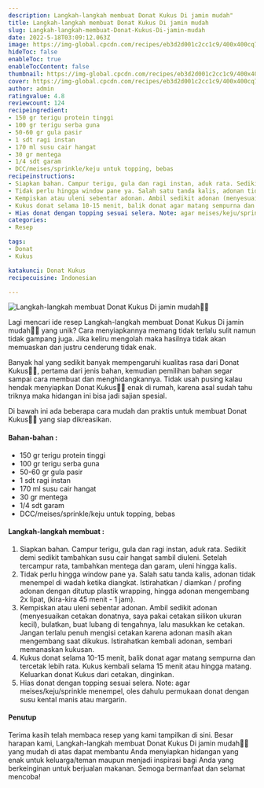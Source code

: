 ```yaml
---
description: Langkah-langkah membuat Donat Kukus Di jamin mudah"
title: Langkah-langkah membuat Donat Kukus Di jamin mudah
slug: Langkah-langkah-membuat-Donat-Kukus-Di-jamin-mudah
date: 2022-5-18T03:09:12.063Z
image: https://img-global.cpcdn.com/recipes/eb3d2d001c2cc1c9/400x400cq70/photo.jpg
hideToc: false
enableToc: true
enableTocContent: false
thumbnail: https://img-global.cpcdn.com/recipes/eb3d2d001c2cc1c9/400x400cq70/photo.jpg
cover: https://img-global.cpcdn.com/recipes/eb3d2d001c2cc1c9/400x400cq70/photo.jpg
author: admin
ratingvalue: 4.8
reviewcount: 124
recipeingredient:
- 150 gr terigu protein tinggi
- 100 gr terigu serba guna
- 50-60 gr gula pasir
- 1 sdt ragi instan
- 170 ml susu cair hangat
- 30 gr mentega
- 1/4 sdt garam
- DCC/meises/sprinkle/keju untuk topping, bebas
recipeinstructions:
- Siapkan bahan. Campur terigu, gula dan ragi instan, aduk rata. Sedikit demi sedikit tambahkan susu cair hangat sambil diuleni. Setelah tercampur rata, tambahkan mentega dan garam, uleni hingga kalis.
- Tidak perlu hingga window pane ya. Salah satu tanda kalis, adonan tidak menempel di wadah ketika diangkat. Istirahatkan / diamkan / profing adonan dengan ditutup plastik wrapping, hingga adonan mengembang 2x lipat, (kira-kira 45 menit - 1 jam).
- Kempiskan atau uleni sebentar adonan. Ambil sedikit adonan (menyesuaikan cetakan donatnya, saya pakai cetakan silikon ukuran kecil), bulatkan, buat lubang di tengahnya, lalu masukkan ke cetakan. Jangan terlalu penuh mengisi cetakan karena adonan masih akan mengembang saat dikukus. Istirahatkan kembali adonan, sembari memanaskan kukusan.
- Kukus donat selama 10-15 menit, balik donat agar matang sempurna dan tercetak lebih rata. Kukus kembali selama 15 menit atau hingga matang. Keluarkan donat Kukus dari cetakan, dinginkan.
- Hias donat dengan topping sesuai selera. Note: agar meises/keju/sprinkle menempel, oles dahulu permukaan donat dengan susu kental manis atau margarin.
categories:
- Resep

tags:
- Donat
- Kukus

katakunci: Donat Kukus
recipecuisine: Indonesian

---
```


![Langkah-langkah membuat Donat Kukus Di jamin mudah👩‍🍳](https://img-global.cpcdn.com/recipes/eb3d2d001c2cc1c9/400x400cq70/photo.jpg)

Lagi mencari ide resep Langkah-langkah membuat Donat Kukus Di jamin mudah👩‍🍳 yang unik? Cara menyiapkannya memang tidak terlalu sulit namun tidak gampang juga. Jika keliru mengolah maka hasilnya tidak akan memuaskan dan justru cenderung tidak enak.

Banyak hal yang sedikit banyak mempengaruhi kualitas rasa dari Donat Kukus👩‍🍳, pertama dari jenis bahan, kemudian pemilihan bahan segar sampai cara membuat dan menghidangkannya. Tidak usah pusing kalau hendak menyiapkan Donat Kukus👩‍🍳 enak di rumah, karena asal sudah tahu triknya maka hidangan ini bisa jadi sajian spesial.

Di bawah ini ada beberapa cara mudah dan praktis untuk membuat Donat Kukus👩‍🍳 yang siap dikreasikan.

<!--inarticleads1-->

#### Bahan-bahan :

- 150 gr terigu protein tinggi
- 100 gr terigu serba guna
- 50-60 gr gula pasir
- 1 sdt ragi instan
- 170 ml susu cair hangat
- 30 gr mentega
- 1/4 sdt garam
- DCC/meises/sprinkle/keju untuk topping, bebas

<!--inarticleads2-->

#### Langkah-langkah membuat :

1. Siapkan bahan. Campur terigu, gula dan ragi instan, aduk rata. Sedikit demi sedikit tambahkan susu cair hangat sambil diuleni. Setelah tercampur rata, tambahkan mentega dan garam, uleni hingga kalis.
1. Tidak perlu hingga window pane ya. Salah satu tanda kalis, adonan tidak menempel di wadah ketika diangkat. Istirahatkan / diamkan / profing adonan dengan ditutup plastik wrapping, hingga adonan mengembang 2x lipat, (kira-kira 45 menit - 1 jam).
1. Kempiskan atau uleni sebentar adonan. Ambil sedikit adonan (menyesuaikan cetakan donatnya, saya pakai cetakan silikon ukuran kecil), bulatkan, buat lubang di tengahnya, lalu masukkan ke cetakan. Jangan terlalu penuh mengisi cetakan karena adonan masih akan mengembang saat dikukus. Istirahatkan kembali adonan, sembari memanaskan kukusan.
1. Kukus donat selama 10-15 menit, balik donat agar matang sempurna dan tercetak lebih rata. Kukus kembali selama 15 menit atau hingga matang. Keluarkan donat Kukus dari cetakan, dinginkan.
1. Hias donat dengan topping sesuai selera. Note: agar meises/keju/sprinkle menempel, oles dahulu permukaan donat dengan susu kental manis atau margarin.

#### Penutup

Terima kasih telah membaca resep yang kami tampilkan di sini. Besar harapan kami, Langkah-langkah membuat Donat Kukus Di jamin mudah👩‍🍳 yang mudah di atas dapat membantu Anda menyiapkan hidangan yang enak untuk keluarga/teman maupun menjadi inspirasi bagi Anda yang berkeinginan untuk berjualan makanan. Semoga bermanfaat dan selamat mencoba!